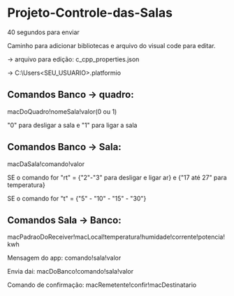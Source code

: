 # Projeto-Controle-das-Salas

40 segundos para enviar

Caminho para adicionar bibliotecas e arquivo do visual code para editar.

-> arquivo para edição: c_cpp_properties.json


-> C:\Users\<SEU_USUARIO>\.platformio



## <b>Comandos Banco -> quadro:</b>

macDoQuadro!nomeSala!valor(0 ou 1)

"0" para desligar a sala e "1" para ligar a sala

## <b>Comandos Banco -> Sala:</b>

macDaSala!comando!valor

SE o comando for "rt" = {"2"-"3" para desligar e ligar ar} e {"17 até 27" para temperatura}

SE o comando for "t" = {"5" - "10" - "15" - "30"} 

## <b>Comandos Sala -> Banco:</b>

macPadraoDoReceiver!macLocal!temperatura!humidade!corrente!potencia!kwh

Mensagem do app: comando!sala!valor

Envia dai: macDoBanco!comando!sala!valor

Comando de confirmação: macRemetente!confir!macDestinatario

